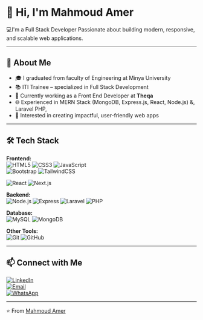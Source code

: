 # 👋 Hi, I'm Mahmoud Amer  

💻I'm a Full Stack Developer
Passionate about building modern, responsive, and scalable web applications.  

---

## 🚀 About Me
- 🎓 I graduated from faculty of Engineering at Minya University  
- 📚 ITI Trainee – specialized in Full Stack Development  
- 💼 Currently working as a Front End Developer at **Theqa**  
- 🌐 Experienced in MERN Stack (MongoDB, Express.js, React, Node.js) &, Laravel PHP,  
- 🎯 Interested in creating impactful, user-friendly web apps  

---

## 🛠️ Tech Stack
**Frontend:**  
![HTML5](https://img.shields.io/badge/-HTML5-E34F26?logo=html5&logoColor=fff) 
![CSS3](https://img.shields.io/badge/-CSS3-1572B6?logo=css3&logoColor=fff) 
![JavaScript](https://img.shields.io/badge/-JavaScript-F7DF1E?logo=javascript&logoColor=000)  
![Bootstrap](https://img.shields.io/badge/-Bootstrap-7952B3?logo=bootstrap&logoColor=fff) 
![TailwindCSS](https://img.shields.io/badge/-TailwindCSS-38B2AC?logo=tailwindcss&logoColor=fff)  

![React](https://img.shields.io/badge/-React-61DAFB?logo=react&logoColor=000) 
![Next.js](https://img.shields.io/badge/-Next.js-000000?logo=next.js&logoColor=fff) 

**Backend:**  
![Node.js](https://img.shields.io/badge/-Node.js-339933?logo=node.js&logoColor=fff) 
![Express](https://img.shields.io/badge/-Express-000000?logo=express&logoColor=fff) 
![Laravel](https://img.shields.io/badge/-Laravel-FF2D20?logo=laravel&logoColor=fff)
![PHP](https://img.shields.io/badge/-PHP-777BB4?logo=php&logoColor=fff) 

**Database:**  
![MySQL](https://img.shields.io/badge/-MySQL-4479A1?logo=mysql&logoColor=fff) 
![MongoDB](https://img.shields.io/badge/-MongoDB-47A248?logo=mongodb&logoColor=fff)  

**Other Tools:**  
![Git](https://img.shields.io/badge/-Git-F05032?logo=git&logoColor=fff) 
![GitHub](https://img.shields.io/badge/-GitHub-181717?logo=github&logoColor=fff) 

---


## 📫 Connect with Me
[![LinkedIn](https://img.shields.io/badge/-LinkedIn-0A66C2?logo=linkedin&logoColor=fff)](https://www.linkedin.com/in/mahmoud-amer-ali)  
[![Email](https://img.shields.io/badge/-Email-D14836?logo=gmail&logoColor=fff)](mailto:m.amer0440@gmail.com)  
[![WhatsApp](https://img.shields.io/badge/-WhatsApp-25D366?logo=whatsapp&logoColor=fff)](https://wa.me/201113394811)

---
⭐️ From [Mahmoud Amer](https://github.com/Mahmoud3mer)
